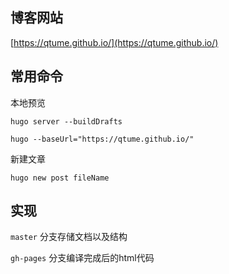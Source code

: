
## 博客网站

[https://qtume.github.io/](https://qtume.github.io/)
## 常用命令

本地预览
```
hugo server --buildDrafts
```

```
hugo --baseUrl="https://qtume.github.io/"
```

新建文章
```
hugo new post fileName
```

## 实现

`master` 分支存储文档以及结构

`gh-pages` 分支编译完成后的html代码 

